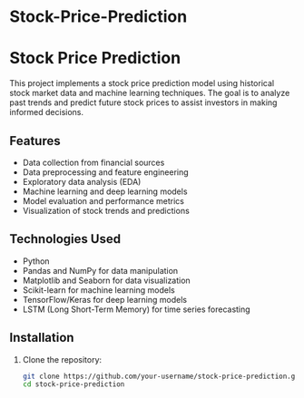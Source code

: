 # Stock-Price-Prediction

# Stock Price Prediction  

This project implements a stock price prediction model using historical stock market data and machine learning techniques. The goal is to analyze past trends and predict future stock prices to assist investors in making informed decisions.  

## Features  
- Data collection from financial sources  
- Data preprocessing and feature engineering  
- Exploratory data analysis (EDA)  
- Machine learning and deep learning models  
- Model evaluation and performance metrics  
- Visualization of stock trends and predictions  

## Technologies Used  
- Python  
- Pandas and NumPy for data manipulation  
- Matplotlib and Seaborn for data visualization  
- Scikit-learn for machine learning models  
- TensorFlow/Keras for deep learning models  
- LSTM (Long Short-Term Memory) for time series forecasting  

## Installation  
1. Clone the repository:  
   ```bash
   git clone https://github.com/your-username/stock-price-prediction.git
   cd stock-price-prediction
